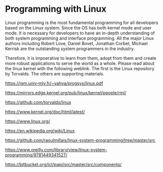 # Programming with Linux 

Linux programming is the most fundamental programming for all developers 
based on the Linux system. Since the OS has both kernel mode and user 
mode. It is necessary for developers to have an in-depth understanding 
of both system programming and interface programming. All the major Linux
authors including Robert Love, Daniel Bovet, Jonathan Corbet, Michael 
Kerrisk are the outstanding system programmers in the industry. 

Therefore, it is impoerative to learn from them, adopt from them and create
more robust applications to serve the world as a whole. Please read about 
the linux kernel with the following weblink. The first is the Linux repository 
by Torvalds. The others are supporting materials.

https://igm.univ-mlv.fr/~yahya/progsys/linux.pdf

https://mirrors.edge.kernel.org/pub/linux/kernel/people/rml/

https://github.com/torvalds/linux

https://www.kernel.org/doc/html/latest/

https://www.linux.org/

https://en.wikipedia.org/wiki/Linux

https://github.com/raoulmillais/linux-system-programming/tree/master/src

https://www.oreilly.com/library/view/linux-system-programming/9781449341527/

https://bitbucket.org/icl/papi/src/master/src/components/
